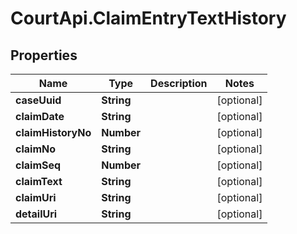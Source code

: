 # CourtApi.ClaimEntryTextHistory

## Properties
Name | Type | Description | Notes
------------ | ------------- | ------------- | -------------
**caseUuid** | **String** |  | [optional] 
**claimDate** | **String** |  | [optional] 
**claimHistoryNo** | **Number** |  | [optional] 
**claimNo** | **String** |  | [optional] 
**claimSeq** | **Number** |  | [optional] 
**claimText** | **String** |  | [optional] 
**claimUri** | **String** |  | [optional] 
**detailUri** | **String** |  | [optional] 


